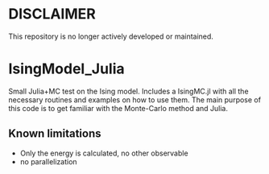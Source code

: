 # DISCLAIMER
This repository is no longer actively developed or maintained.

# IsingModel_Julia
Small Julia+MC test on the Ising model. Includes a IsingMC.jl 
with all the necessary routines and examples on how to use them.
The main purpose of this code is to get familiar with the 
Monte-Carlo method and Julia.

## Known limitations

- Only the energy is calculated, no other observable
- no parallelization


